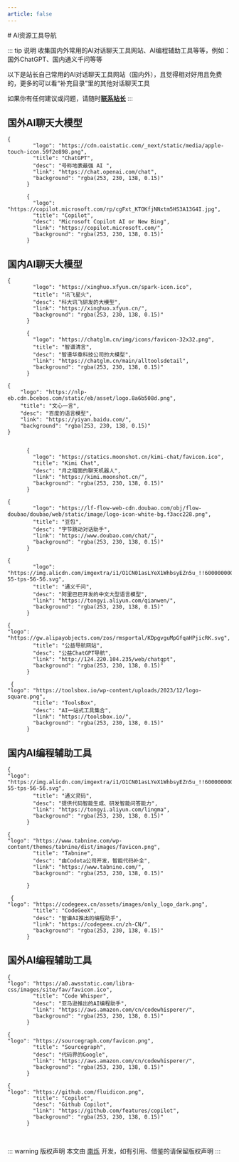 ```yaml
---
article: false
---
```

<script setup>
import Music from '@Music';
</script>
<Music />
# AI资源工具导航

::: tip 说明
收集国内外常用的AI对话聊天工具网站、AI编程辅助工具等等，例如：国外ChatGPT、国内通义千问等等

以下是站长自己常用的AI对话聊天工具网站（国内外），且觉得相对好用且免费的，更多的可以看“补充目录”里的其他对话聊天工具

如果你有任何建议或问题，请随时<a href="/about-author/">**联系站长**</a>
:::
## 国外AI聊天大模型
```component VPCard
{
        "logo": "https://cdn.oaistatic.com/_next/static/media/apple-touch-icon.59f2e898.png",
        "title": "ChatGPT",
        "desc": "号称地表最强 AI ",
        "link": "https://chat.openai.com/chat",
        "background": "rgba(253, 230, 138, 0.15)"
      }
```

```component VPCard
      {
        "logo": "https://copilot.microsoft.com/rp/cgFxt_KTOKfjNNxtm5HS3A13G4I.jpg",
        "title": "Copilot",
        "desc": "Microsoft Copilot AI or New Bing",
        "link": "https://copilot.microsoft.com/",
        "background": "rgba(253, 230, 138, 0.15)"
      }
```
## 国内AI聊天大模型
```component VPCard
{
        "logo": "https://xinghuo.xfyun.cn/spark-icon.ico",
        "title": "讯飞星火",
        "desc": "科大讯飞研发的大模型",
        "link": "https://xinghuo.xfyun.cn/",
        "background": "rgba(253, 230, 138, 0.15)"
      }
```


```component VPCard
      {
        "logo": "https://chatglm.cn/img/icons/favicon-32x32.png",
        "title": "智谱清言",
        "desc": "智谱华章科技公司的大模型",
        "link": "https://chatglm.cn/main/alltoolsdetail",
        "background": "rgba(253, 230, 138, 0.15)"
      }
```

```component VPCard
{
    "logo": "https://nlp-eb.cdn.bcebos.com/static/eb/asset/logo.8a6b508d.png",
    "title": "文心一言",
    "desc": "百度的语言模型",
    "link": "https://yiyan.baidu.com/",
    "background": "rgba(253, 230, 138, 0.15)"
}
```

```component VPCard
 
      {
        "logo": "https://statics.moonshot.cn/kimi-chat/favicon.ico",
        "title": "Kimi Chat",
        "desc": "月之暗面的聊天机器人",
        "link": "https://kimi.moonshot.cn/",
        "background": "rgba(253, 230, 138, 0.15)"
      }
```

```component VPCard
{
        "logo": "https://lf-flow-web-cdn.doubao.com/obj/flow-doubao/doubao/web/static/image/logo-icon-white-bg.f3acc228.png",
        "title": "豆包",
        "desc": "字节跳动对话助手",
        "link": "https://www.doubao.com/chat/",
        "background": "rgba(253, 230, 138, 0.15)"
      }
```

```component VPCard
{
        "logo": "https://img.alicdn.com/imgextra/i1/O1CN01asLYeX1WhbsyEZn5u_!!6000000002820-55-tps-56-56.svg",
        "title": "通义千问",
        "desc": "阿里巴巴开发的中文大型语言模型",
        "link": "https://tongyi.aliyun.com/qianwen/",
        "background": "rgba(253, 230, 138, 0.15)"
      }
```


```component VPCard
{
"logo": "https://gw.alipayobjects.com/zos/rmsportal/KDpgvguMpGfqaHPjicRK.svg",
        "title": "公益导航网站",
        "desc": "公益ChatGPT导航",
        "link": "http://124.220.104.235/web/chatgpt",
        "background": "rgba(253, 230, 138, 0.15)"
      }
```

```component VPCard
 {
"logo": "https://toolsbox.io/wp-content/uploads/2023/12/logo-square.png",
        "title": "ToolsBox",
        "desc": "AI一站式工具集合",
        "link": "https://toolsbox.io/",
        "background": "rgba(253, 230, 138, 0.15)"
      }
```
## 国内AI编程辅助工具
```component VPCard
{
"logo": "https://img.alicdn.com/imgextra/i1/O1CN01asLYeX1WhbsyEZn5u_!!6000000002820-55-tps-56-56.svg",
        "title": "通义灵码",
        "desc": "提供代码智能生成、研发智能问答能力",
        "link": "https://tongyi.aliyun.com/lingma",
        "background": "rgba(253, 230, 138, 0.15)"
      }
```
```component VPCard
{
"logo": "https://www.tabnine.com/wp-content/themes/tabnine/dist/images/favicon.png",
        "title": "Tabnine",
        "desc": "由Codota公司开发，智能代码补全",
        "link": "https://www.tabnine.com/",
        "background": "rgba(253, 230, 138, 0.15)"
        
      }
```
```component VPCard
 {
"logo": "https://codegeex.cn/assets/images/only_logo_dark.png",
        "title": "CodeGeeX",
        "desc": "智谱AI推出的编程助手",
        "link": "https://codegeex.cn/zh-CN/",
        "background": "rgba(253, 230, 138, 0.15)"
      }
```
## 国外AI编程辅助工具
```component VPCard
{
"logo": "https://a0.awsstatic.com/libra-css/images/site/fav/favicon.ico",
        "title": "Code Whisper",
        "desc": "亚马逊推出的AI编程助手",
        "link": "https://aws.amazon.com/cn/codewhisperer/",
        "background": "rgba(253, 230, 138, 0.15)"
      }
```

```component VPCard
{
"logo": "https://sourcegraph.com/favicon.png",
        "title": "Sourcegraph",
        "desc": "代码界的Google",
        "link": "https://aws.amazon.com/cn/codewhisperer/",
        "background": "rgba(253, 230, 138, 0.15)"
      }
```
```component VPCard
{
"logo": "https://github.com/fluidicon.png",
        "title": "Copilot",
        "desc": "Github Copilot",
        "link": "https://github.com/features/copilot",
        "background": "rgba(253, 230, 138, 0.15)"
      }
```
<br />

::: warning 版权声明
本文由 [南烁](https://www.nanshuo.icu) 开发，如有引用、借鉴的请保留版权声明
:::
